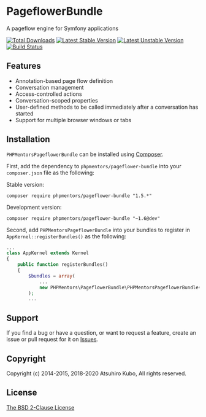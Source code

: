 # PageflowerBundle

A pageflow engine for Symfony applications

[![Total Downloads](https://poser.pugx.org/phpmentors/pageflower-bundle/downloads.png)](https://packagist.org/packages/phpmentors/pageflower-bundle)
[![Latest Stable Version](https://poser.pugx.org/phpmentors/pageflower-bundle/v/stable.png)](https://packagist.org/packages/phpmentors/pageflower-bundle)
[![Latest Unstable Version](https://poser.pugx.org/phpmentors/pageflower-bundle/v/unstable.png)](https://packagist.org/packages/phpmentors/pageflower-bundle)
[![Build Status](https://travis-ci.org/phpmentors-jp/pageflower-bundle.svg?branch=master)](https://travis-ci.org/phpmentors-jp/pageflower-bundle)

## Features

* Annotation-based page flow definition
* Conversation management
* Access-controlled actions
* Conversation-scoped properties
* User-defined methods to be called immediately after a conversation has started
* Support for multiple browser windows or tabs

## Installation

`PHPMentorsPageflowerBundle` can be installed using [Composer](http://getcomposer.org/).

First, add the dependency to `phpmentors/pageflower-bundle` into your `composer.json` file as the following:

Stable version:

```
composer require phpmentors/pageflower-bundle "1.5.*"
```

Development version:

```
composer require phpmentors/pageflower-bundle "~1.6@dev"
```

Second, add `PHPMentorsPageflowerBundle` into your bundles to register in `AppKernel::registerBundles()` as the following:

```php
...
class AppKernel extends Kernel
{
    public function registerBundles()
    {
        $bundles = array(
            ...
            new PHPMentors\PageflowerBundle\PHPMentorsPageflowerBundle(),
        );
        ...
```

## Support

If you find a bug or have a question, or want to request a feature, create an issue or pull request for it on [Issues](https://github.com/phpmentors-jp/pageflower-bundle/issues).

## Copyright

Copyright (c) 2014-2015, 2018-2020 Atsuhiro Kubo, All rights reserved.

## License

[The BSD 2-Clause License](http://opensource.org/licenses/BSD-2-Clause)
